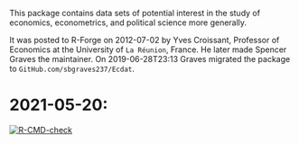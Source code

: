 This package contains data sets of potential interest in the study of economics, econometrics, and political science more generally.  

It was posted to R-Forge on 2012-07-02 by Yves Croissant, Professor of Economics at the University of `La Réunion`, France.  He later made Spencer Graves the maintainer. On 2019-06-28T23:13 Graves migrated the package to `GitHub.com/sbgraves237/Ecdat`.  
 
# 2021-05-20:   
<!-- badges: start -->
[![R-CMD-check](https://github.com/sbgraves237/Ecdat/workflows/R-CMD-check/badge.svg)](https://github.com/sbgraves237/Ecdat/actions)
<!-- badges: end -->
